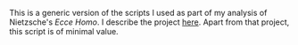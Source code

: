 This is a generic version of the scripts I used as part of my analysis of Nietzsche's _Ecce Homo_. I describe the project [here](https://briandomino.com/EH_BERTopic.html). Apart from that project, this script is of minimal value.
